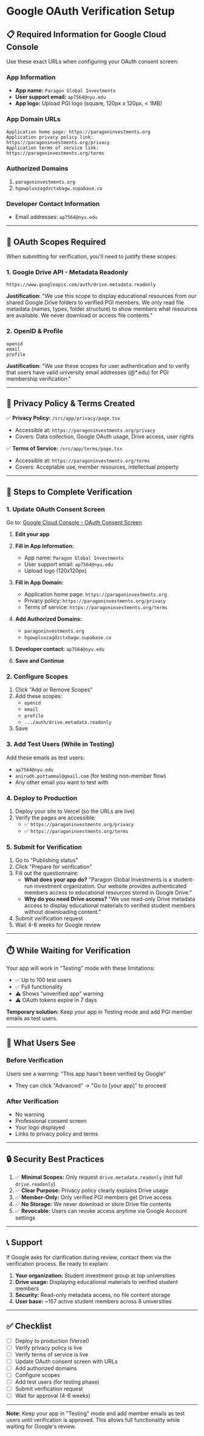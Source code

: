 # Google OAuth Verification Setup

## 📋 Required Information for Google Cloud Console

Use these exact URLs when configuring your OAuth consent screen:

### **App Information**

- **App name:** `Paragon Global Investments`
- **User support email:** `ap7564@nyu.edu`
- **App logo:** Upload PGI logo (square, 120px x 120px, < 1MB)

### **App Domain URLs**

```
Application home page: https://paragoninvestments.org
Application privacy policy link: https://paragoninvestments.org/privacy
Application terms of service link: https://paragoninvestments.org/terms
```

### **Authorized Domains**

1. `paragoninvestments.org`
2. `hgowpluxzagdzctxbagw.supabase.co`

### **Developer Contact Information**

- Email addresses: `ap7564@nyu.edu`

---

## 🎯 OAuth Scopes Required

When submitting for verification, you'll need to justify these scopes:

### **1. Google Drive API - Metadata Readonly**

```
https://www.googleapis.com/auth/drive.metadata.readonly
```

**Justification:**
"We use this scope to display educational resources from our shared Google Drive folders to verified PGI members. We only read file metadata (names, types, folder structure) to show members what resources are available. We never download or access file contents."

### **2. OpenID & Profile**

```
openid
email
profile
```

**Justification:**
"We use these scopes for user authentication and to verify that users have valid university email addresses (@\*.edu) for PGI membership verification."

---

## 📄 Privacy Policy & Terms Created

✅ **Privacy Policy:** `/src/app/privacy/page.tsx`

- Accessible at: `https://paragoninvestments.org/privacy`
- Covers: Data collection, Google OAuth usage, Drive access, user rights

✅ **Terms of Service:** `/src/app/terms/page.tsx`

- Accessible at: `https://paragoninvestments.org/terms`
- Covers: Acceptable use, member resources, intellectual property

---

## 🚀 Steps to Complete Verification

### **1. Update OAuth Consent Screen**

Go to: [Google Cloud Console - OAuth Consent Screen](https://console.cloud.google.com/apis/credentials/consent)

1. **Edit your app**
2. **Fill in App Information:**

   - App name: `Paragon Global Investments`
   - User support email: `ap7564@nyu.edu`
   - Upload logo (120x120px)

3. **Fill in App Domain:**

   - Application home page: `https://paragoninvestments.org`
   - Privacy policy: `https://paragoninvestments.org/privacy`
   - Terms of service: `https://paragoninvestments.org/terms`

4. **Add Authorized Domains:**

   - `paragoninvestments.org`
   - `hgowpluxzagdzctxbagw.supabase.co`

5. **Developer contact:** `ap7564@nyu.edu`

6. **Save and Continue**

### **2. Configure Scopes**

1. Click "Add or Remove Scopes"
2. Add these scopes:
   - `openid`
   - `email`
   - `profile`
   - `.../auth/drive.metadata.readonly`
3. Save

### **3. Add Test Users (While in Testing)**

Add these emails as test users:

- `ap7564@nyu.edu`
- `anirudh.pottammal@gmail.com` (for testing non-member flow)
- Any other email you want to test with

### **4. Deploy to Production**

1. Deploy your site to Vercel (so the URLs are live)
2. Verify the pages are accessible:
   - ✅ `https://paragoninvestments.org/privacy`
   - ✅ `https://paragoninvestments.org/terms`

### **5. Submit for Verification**

1. Go to "Publishing status"
2. Click "Prepare for verification"
3. Fill out the questionnaire:
   - **What does your app do?** "Paragon Global Investments is a student-run investment organization. Our website provides authenticated members access to educational resources stored in Google Drive."
   - **Why do you need Drive access?** "We use read-only Drive metadata access to display educational materials to verified student members without downloading content."
4. Submit verification request
5. Wait 4-6 weeks for Google review

---

## ⏱️ While Waiting for Verification

Your app will work in "Testing" mode with these limitations:

- ✅ Up to 100 test users
- ✅ Full functionality
- ⚠️ Shows "unverified app" warning
- ⚠️ OAuth tokens expire in 7 days

**Temporary solution:** Keep your app in Testing mode and add PGI member emails as test users.

---

## 📱 What Users See

### **Before Verification**

Users see a warning: "This app hasn't been verified by Google"

- They can click "Advanced" → "Go to [your app]" to proceed

### **After Verification**

- No warning
- Professional consent screen
- Your logo displayed
- Links to privacy policy and terms

---

## 🔒 Security Best Practices

1. ✅ **Minimal Scopes:** Only request `drive.metadata.readonly` (not full `drive.readonly`)
2. ✅ **Clear Purpose:** Privacy policy clearly explains Drive usage
3. ✅ **Member-Only:** Only verified PGI members get Drive access
4. ✅ **No Storage:** We never download or store Drive file contents
5. ✅ **Revocable:** Users can revoke access anytime via Google Account settings

---

## 📞 Support

If Google asks for clarification during review, contact them via the verification process. Be ready to explain:

1. **Your organization:** Student investment group at top universities
2. **Drive usage:** Displaying educational materials to verified student members
3. **Security:** Read-only metadata access, no file content storage
4. **User base:** ~157 active student members across 8 universities

---

## ✅ Checklist

- [ ] Deploy to production (Vercel)
- [ ] Verify privacy policy is live
- [ ] Verify terms of service is live
- [ ] Update OAuth consent screen with URLs
- [ ] Add authorized domains
- [ ] Configure scopes
- [ ] Add test users (for testing phase)
- [ ] Submit verification request
- [ ] Wait for approval (4-6 weeks)

---

**Note:** Keep your app in "Testing" mode and add member emails as test users until verification is approved. This allows full functionality while waiting for Google's review.
